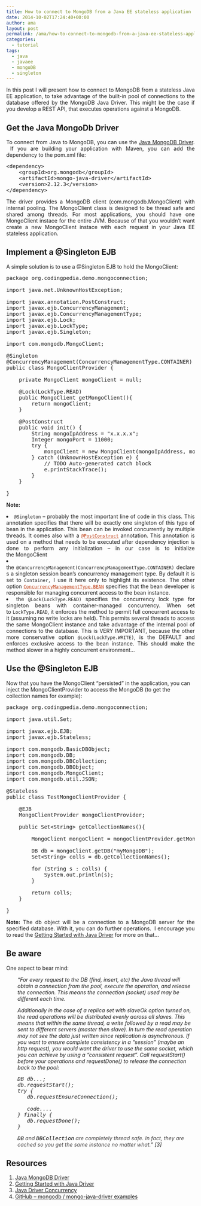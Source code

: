 ```yaml
---
title: How to connect to MongoDB from a Java EE stateless application
date: 2014-10-02T17:24:40+00:00
author: ama
layout: post
permalink: /ama/how-to-connect-to-mongodb-from-a-java-ee-stateless-application/
categories:
  - tutorial
tags:
  - java
  - javaee
  - mongoDB
  - singleton
---
```

<p style="text-align: justify;">
  In this post I will present how to connect to MongoDB from a stateless Java EE application, to take advantage of the built-in pool of connections to the database offered by the MongoDB Java Driver. This might be the case if you develop a REST API, that executes operations against a MongoDB.<!--more-->
</p>

<h2 style="text-align: justify;">
  Get the Java MongoDb Driver
</h2>

<p style="text-align: justify;">
  To connect from Java to MongoDB, you can use the <a title="http://docs.mongodb.org/ecosystem/drivers/java/" href="http://docs.mongodb.org/ecosystem/drivers/java/" target="_blank">Java MongoDB Driver</a>.  If you are building your application with Maven, you can add the dependency to the pom.xml file:
</p>

<pre class="lang:default decode:true" title="MongoDB java driver dependency">&lt;dependency&gt;
	&lt;groupId&gt;org.mongodb&lt;/groupId&gt;
	&lt;artifactId&gt;mongo-java-driver&lt;/artifactId&gt;
	&lt;version&gt;2.12.3&lt;/version&gt;
&lt;/dependency&gt;</pre>

<p style="text-align: justify;">
  The driver provides a MongoDB client (com.mongodb.MongoClient) with internal pooling. The MongoClient class is designed to be thread safe and shared among threads. For most applications, you should have one MongoClient instace for the entire JVM. Because of that you wouldn&#8217;t want create a new MongoClient instace with each request in your Java EE stateless application.
</p>

<h2 style="text-align: justify;">
  Implement a @Singleton EJB
</h2>

<p style="text-align: justify;">
  A simple solution is to use a @Singleton EJB to hold the MongoClient:
</p>

<pre class="lang:java decode:true" title="Singleton to hold the MongoClient">package org.codingpedia.demo.mongoconnection;

import java.net.UnknownHostException;

import javax.annotation.PostConstruct;
import javax.ejb.ConcurrencyManagement;
import javax.ejb.ConcurrencyManagementType;
import javax.ejb.Lock;
import javax.ejb.LockType;
import javax.ejb.Singleton;

import com.mongodb.MongoClient;

@Singleton
@ConcurrencyManagement(ConcurrencyManagementType.CONTAINER)
public class MongoClientProvider {

	private MongoClient mongoClient = null;

	@Lock(LockType.READ)
	public MongoClient getMongoClient(){
		return mongoClient;
	}

	@PostConstruct
	public void init() {
		String mongoIpAddress = "x.x.x.x";
		Integer mongoPort = 11000;
		try {
			mongoClient = new MongoClient(mongoIpAddress, mongoPort);
		} catch (UnknownHostException e) {
			// TODO Auto-generated catch block
			e.printStackTrace();
		}
	}

}
</pre>

<strong style="font-weight: bold;">Note:</strong>

<li style="text-align: justify;">
  <code>@Singleton</code> – probably the most important line of code in this class. This annotation specifies that there will be exactly one singleton of this type of bean in the application. This bean can be invoked concurrently by multiple threads. It comes also with a <a style="color: #bc360a;" title="http://docs.oracle.com/javaee/5/api/javax/annotation/PostConstruct.html" href="http://docs.oracle.com/javaee/5/api/javax/annotation/PostConstruct.html" target="_blank"><code>@PostConstruct</code></a> annotation. This annotation is used on a method that needs to be executed after dependency injection is done to perform any initialization – in our case is to initialize the MongoClient
</li>
<li style="text-align: justify;">
  the <code>@ConcurrencyManagement(ConcurrencyManagementType.CONTAINER)</code> declares a singleton session bean’s concurrency management type. By default it is set to <code>Container,</code> I use it here only to highlight its existence. The other option <a style="color: #bc360a;" title="http://docs.oracle.com/javaee/6/api/javax/ejb/ConcurrencyManagementType.html#BEAN" href="http://docs.oracle.com/javaee/6/api/javax/ejb/ConcurrencyManagementType.html#BEAN" target="_blank"><code>ConcurrencyManagementType.BEAN</code></a> specifies that the bean developer is responsible for managing concurrent access to the bean instance.
</li>
<li style="text-align: justify;">
  the <code>@Lock(LockType.READ)</code> specifies the concurrency lock type for singleton beans with container-managed concurrency. When set to <code>LockType.READ</code>, it enforces the method to permit full concurrent access to it (assuming no write locks are held). This permits several threads to access the same MongoClient instance and take advantage of the internal pool of connections to the database. This is VERY IMPORTANT, because the other more conservative option <code>@Lock(LockType.WRITE)</code>, is the DEFAULT and enforces exclusive access to the bean instance. This should make the method slower in a highly concurrent environment…
</li>

## Use the @Singleton EJB

Now that you have the MongoClient &#8220;persisted&#8221; in the application, you can inject the MongoClientProvider to access the MongoDB (to get the collection names for example):

<pre class="lang:java decode:true" title="Access MongoClient from other beans example">package org.codingpedia.demo.mongoconnection;

import java.util.Set;

import javax.ejb.EJB;
import javax.ejb.Stateless;

import com.mongodb.BasicDBObject;
import com.mongodb.DB;
import com.mongodb.DBCollection;
import com.mongodb.DBObject;
import com.mongodb.MongoClient;
import com.mongodb.util.JSON;

@Stateless
public class TestMongoClientProvider {

	@EJB
	MongoClientProvider mongoClientProvider;

	public Set&lt;String&gt; getCollectionNames(){

		MongoClient mongoClient = mongoClientProvider.getMongoClient();

		DB db = mongoClient.getDB("myMongoDB");
		Set&lt;String&gt; colls = db.getCollectionNames();

		for (String s : colls) {
		    System.out.println(s);
		}

		return colls;
	}

}
</pre>

<p style="text-align: justify;">
  <strong>Note:</strong> The db object will be a connection to a MongoDB server for the specified database. With it, you can do further operations.  I encourage you to read the <a title="http://docs.mongodb.org/ecosystem/tutorial/getting-started-with-java-driver/" href="http://docs.mongodb.org/ecosystem/tutorial/getting-started-with-java-driver/" target="_blank">Getting Started with Java Driver</a> for more on that&#8230;
</p>

## Be aware

One aspect to bear mind:

<p style="padding-left: 30px;">
  <em>&#8220;For every request to the DB (find, insert, etc) the Java thread will obtain a connection from the pool, execute the operation, and release the connection. This means the connection (socket) used may be different each time.</em>
</p>

<p style="padding-left: 30px;">
  <em>Additionally in the case of a replica set with slaveOk option turned on, the read operations will be distributed evenly across all slaves. This means that within the same thread, a write followed by a read may be sent to different servers (master then slave). In turn the read operation may not see the data just written since replication is asynchronous. If you want to ensure complete consistency in a “session” (maybe an http request), you would want the driver to use the same socket, which you can achieve by using a “consistent request”. Call requestStart() before your operations and requestDone() to release the connection back to the pool:</em>
</p>

<pre class="lang:java decode:true " title="Ensuring complete consistency in a " session="" maybe="" an="" http="" request="" style="padding-left: 30px;"><em>DB db...;
db.requestStart();
try {
   db.requestEnsureConnection();

   code....
} finally {
   db.requestDone();
}</em></pre>

<p style="padding-left: 30px;">
  <em><tt class="docutils literal" style="color: #000000;"><span class="pre">DB</span></tt><span style="color: #494747;"> and </span><tt class="docutils literal" style="color: #000000;"><span class="pre">DBCollection</span></tt><span style="color: #494747;"> are completely thread safe. In fact, they are cached so you get the same instance no matter what.</span>&#8221; [3]</em>
</p>

## Resources

  1. <a title="http://docs.mongodb.org/ecosystem/drivers/java/" href="http://docs.mongodb.org/ecosystem/drivers/java/" target="_blank">Java MongoDB Driver</a>
  2. <a title="http://docs.mongodb.org/ecosystem/tutorial/getting-started-with-java-driver/" href="http://docs.mongodb.org/ecosystem/tutorial/getting-started-with-java-driver/" target="_blank">Getting Started with Java Driver</a>
  3. <a title="http://docs.mongodb.org/ecosystem/drivers/java-concurrency/" href="http://docs.mongodb.org/ecosystem/drivers/java-concurrency/" target="_blank">Java Driver Concurrency</a>
  4. <a title="https://github.com/mongodb/mongo-java-driver/tree/master/src/examples/example" href="https://github.com/mongodb/mongo-java-driver/tree/master/src/examples/example" target="_blank">GitHub &#8211; mongodb / mongo-java-driver examples</a>
